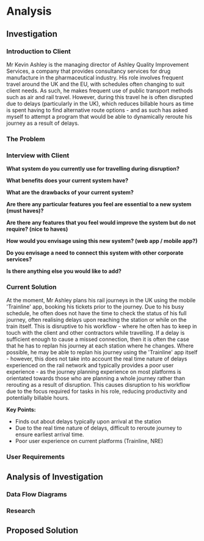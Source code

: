 # Analysis

## Investigation
### Introduction to Client
Mr Kevin Ashley is the managing director of Ashley Quality Improvement Services, a company that provides consultancy services for drug manufacture in the pharmaceutical industry. His role involves frequent travel around the UK and the EU, with schedules often changing to suit client needs. As such, he makes frequent use of public transport methods such as air and rail travel. However, during this travel he is often disrupted due to delays (particularly in the UK), which reduces billable hours as time is spent having to find alternative route options - and as such has asked myself to attempt a program that would be able to dynamically reroute his journey as a result of delays.

### The Problem

### Interview with Client
**What system do you currently use for travelling during disruption?**

**What benefits does your current system have?**

**What are the drawbacks of your current system?**

**Are there any particular features you feel are essential to a new system (must haves)?**

**Are there any features that you feel would improve the system but do not require? (nice to haves)**

**How would you envisage using this new system? (web app / mobile app?)**

**Do you envisage a need to connect this system with other corporate services?**

**Is there anything else you would like to add?**

### Current Solution
At the moment, Mr Ashley plans his rail journeys in the UK using the mobile 'Trainline' app, booking his tickets prior to the journey. Due to his busy schedule, he often does not have the time to check the status of his full journey, often realising delays upon reaching the station or while on the train itself. This is disruptive to his workflow - where he often has to keep in touch with the client and other contractors while travelling. If a delay is sufficient enough to cause a missed connection, then it is often the case that he has to replan his journey at each station where he changes. Where possible, he may be able to replan his journey using the 'Trainline' app itself - however, this does not take into account the real time nature of delays experienced on the rail network and typically provides a poor user experience - as the journey planning experience on most platforms is orientated towards those who are planning a whole journey rather than rerouting as a result of disruption. This causes disruption to his workflow due to the focus required for tasks in his role, reducing productivity and potentially billable hours.

**Key Points:**
- Finds out about delays typically upon arrival at the station
- Due to the real time nature of delays, difficult to reroute journey to ensure earliest arrival time.
- Poor user experience on current platforms (Trainline, NRE)

### User Requirements

## Analysis of Investigation

### Data Flow Diagrams

### Research

## Proposed Solution
